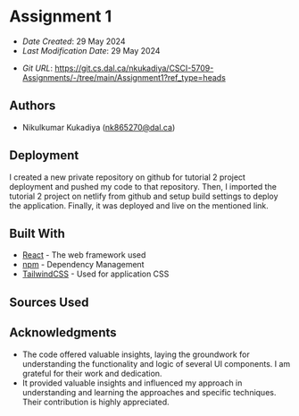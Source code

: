 # Assignment 1

* *Date Created*: 29 May 2024
* *Last Modification Date*: 29 May 2024

[//]: # (* *Assignment URL*: <https://main--peaceful-pavlova-46f46f.netlify.app/>)
* *Git URL*: <https://git.cs.dal.ca/nkukadiya/CSCI-5709-Assignments/-/tree/main/Assignment1?ref_type=heads>

## Authors

* Nikulkumar Kukadiya (nk865270@dal.ca)

## Deployment

I created a new private repository on github for tutorial 2 project deployment and pushed my code to that repository. Then, I imported the tutorial 2 project on netlify from github and setup build settings to deploy the application. Finally, it was deployed and live on the mentioned link.

## Built With

* [React](https://legacy.reactjs.org/docs/getting-started.html/) - The web framework used
* [npm](https://docs.npmjs.com//) - Dependency Management
* [TailwindCSS](https://tailwindcss.com/) - Used for application CSS

## Sources Used

[//]: # ()
[//]: # (### App.js)

[//]: # ()
[//]: # (```)

[//]: # (import logo from './logo.svg';)

[//]: # (import './App.css';)

[//]: # ()
[//]: # (function App&#40;&#41; {)

[//]: # (  return &#40;)

[//]: # (    <div className="App">)

[//]: # (      <header className="App-header">)

[//]: # (        <img src={logo} className="App-logo" alt="logo" />)

[//]: # (        <p>)

[//]: # (          Hello, Nikul Kukadiya)

[//]: # (        </p>)

[//]: # (        <a)

[//]: # (          className="Linkedin")

[//]: # (          href="https://www.linkedin.com/in/nikul-kukadiya/")

[//]: # (          target="_blank")

[//]: # (          rel="noopener noreferrer")

[//]: # (        >)

[//]: # (          Go to Linkedin Profile)

[//]: # (        </a>)

[//]: # (      </header>)

[//]: # (    </div>)

[//]: # (  &#41;;)

[//]: # (})

[//]: # ()
[//]: # (export default App;)

[//]: # ()
[//]: # (```)

[//]: # (- The App.js file was created using the React application command "npx create-react-app tutorial-test".)

[//]: # (- I changed the \<p> tag to include my name and also updated the reference link to my LinkedIn profile URL.)

## Acknowledgments

* The code offered valuable insights, laying the groundwork for understanding the functionality and logic of several UI components. I am grateful for their work and dedication.
* It provided valuable insights and influenced my approach in understanding and learning the approaches and specific techniques. Their contribution is highly appreciated.